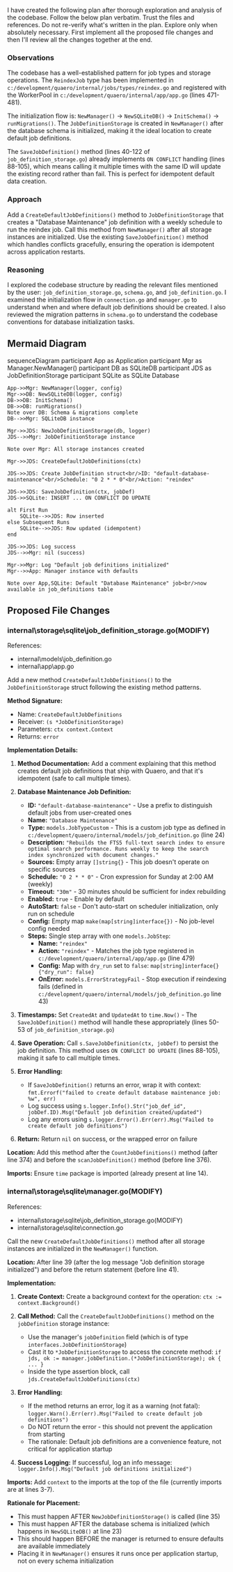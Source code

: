 I have created the following plan after thorough exploration and analysis of the codebase. Follow the below plan verbatim. Trust the files and references. Do not re-verify what's written in the plan. Explore only when absolutely necessary. First implement all the proposed file changes and then I'll review all the changes together at the end.

### Observations

The codebase has a well-established pattern for job types and storage operations. The `ReindexJob` type has been implemented in `c:/development/quaero/internal/jobs/types/reindex.go` and registered with the WorkerPool in `c:/development/quaero/internal/app/app.go` (lines 471-481).

The initialization flow is: `NewManager()` → `NewSQLiteDB()` → `InitSchema()` → `runMigrations()`. The `JobDefinitionStorage` is created in `NewManager()` after the database schema is initialized, making it the ideal location to create default job definitions.

The `SaveJobDefinition()` method (lines 40-122 of `job_definition_storage.go`) already implements `ON CONFLICT` handling (lines 88-105), which means calling it multiple times with the same ID will update the existing record rather than fail. This is perfect for idempotent default data creation.

### Approach

Add a `CreateDefaultJobDefinitions()` method to `JobDefinitionStorage` that creates a "Database Maintenance" job definition with a weekly schedule to run the reindex job. Call this method from `NewManager()` after all storage instances are initialized. Use the existing `SaveJobDefinition()` method which handles conflicts gracefully, ensuring the operation is idempotent across application restarts.

### Reasoning

I explored the codebase structure by reading the relevant files mentioned by the user: `job_definition_storage.go`, `schema.go`, and `job_definition.go`. I examined the initialization flow in `connection.go` and `manager.go` to understand when and where default job definitions should be created. I also reviewed the migration patterns in `schema.go` to understand the codebase conventions for database initialization tasks.

## Mermaid Diagram

sequenceDiagram
    participant App as Application
    participant Mgr as Manager.NewManager()
    participant DB as SQLiteDB
    participant JDS as JobDefinitionStorage
    participant SQLite as SQLite Database

    App->>Mgr: NewManager(logger, config)
    Mgr->>DB: NewSQLiteDB(logger, config)
    DB->>DB: InitSchema()
    DB->>DB: runMigrations()
    Note over DB: Schema & migrations complete
    DB-->>Mgr: SQLiteDB instance
    
    Mgr->>JDS: NewJobDefinitionStorage(db, logger)
    JDS-->>Mgr: JobDefinitionStorage instance
    
    Note over Mgr: All storage instances created
    
    Mgr->>JDS: CreateDefaultJobDefinitions(ctx)
    
    JDS->>JDS: Create JobDefinition struct<br/>ID: "default-database-maintenance"<br/>Schedule: "0 2 * * 0"<br/>Action: "reindex"
    
    JDS->>JDS: SaveJobDefinition(ctx, jobDef)
    JDS->>SQLite: INSERT ... ON CONFLICT DO UPDATE
    
    alt First Run
        SQLite-->>JDS: Row inserted
    else Subsequent Runs
        SQLite-->>JDS: Row updated (idempotent)
    end
    
    JDS->>JDS: Log success
    JDS-->>Mgr: nil (success)
    
    Mgr->>Mgr: Log "Default job definitions initialized"
    Mgr-->>App: Manager instance with defaults
    
    Note over App,SQLite: Default "Database Maintenance" job<br/>now available in job_definitions table

## Proposed File Changes

### internal\storage\sqlite\job_definition_storage.go(MODIFY)

References: 

- internal\models\job_definition.go
- internal\app\app.go

Add a new method `CreateDefaultJobDefinitions()` to the `JobDefinitionStorage` struct following the existing method patterns.

**Method Signature:**
- Name: `CreateDefaultJobDefinitions`
- Receiver: `(s *JobDefinitionStorage)`
- Parameters: `ctx context.Context`
- Returns: `error`

**Implementation Details:**

1. **Method Documentation:** Add a comment explaining that this method creates default job definitions that ship with Quaero, and that it's idempotent (safe to call multiple times).

2. **Database Maintenance Job Definition:**
   - **ID:** `"default-database-maintenance"` - Use a prefix to distinguish default jobs from user-created ones
   - **Name:** `"Database Maintenance"`
   - **Type:** `models.JobTypeCustom` - This is a custom job type as defined in `c:/development/quaero/internal/models/job_definition.go` (line 24)
   - **Description:** `"Rebuilds the FTS5 full-text search index to ensure optimal search performance. Runs weekly to keep the search index synchronized with document changes."`
   - **Sources:** Empty array `[]string{}` - This job doesn't operate on specific sources
   - **Schedule:** `"0 2 * * 0"` - Cron expression for Sunday at 2:00 AM (weekly)
   - **Timeout:** `"30m"` - 30 minutes should be sufficient for index rebuilding
   - **Enabled:** `true` - Enable by default
   - **AutoStart:** `false` - Don't auto-start on scheduler initialization, only run on schedule
   - **Config:** Empty map `make(map[string]interface{})` - No job-level config needed
   - **Steps:** Single step array with one `models.JobStep`:
     - **Name:** `"reindex"`
     - **Action:** `"reindex"` - Matches the job type registered in `c:/development/quaero/internal/app/app.go` (line 479)
     - **Config:** Map with `dry_run` set to `false`: `map[string]interface{}{"dry_run": false}`
     - **OnError:** `models.ErrorStrategyFail` - Stop execution if reindexing fails (defined in `c:/development/quaero/internal/models/job_definition.go` line 43)

3. **Timestamps:** Set `CreatedAt` and `UpdatedAt` to `time.Now()` - The `SaveJobDefinition()` method will handle these appropriately (lines 50-53 of `job_definition_storage.go`)

4. **Save Operation:** Call `s.SaveJobDefinition(ctx, jobDef)` to persist the job definition. This method uses `ON CONFLICT DO UPDATE` (lines 88-105), making it safe to call multiple times.

5. **Error Handling:**
   - If `SaveJobDefinition()` returns an error, wrap it with context: `fmt.Errorf("failed to create default database maintenance job: %w", err)`
   - Log success using `s.logger.Info().Str("job_def_id", jobDef.ID).Msg("Default job definition created/updated")`
   - Log any errors using `s.logger.Error().Err(err).Msg("Failed to create default job definitions")`

6. **Return:** Return `nil` on success, or the wrapped error on failure

**Location:** Add this method after the `CountJobDefinitions()` method (after line 374) and before the `scanJobDefinition()` method (before line 376).

**Imports:** Ensure `time` package is imported (already present at line 14).

### internal\storage\sqlite\manager.go(MODIFY)

References: 

- internal\storage\sqlite\job_definition_storage.go(MODIFY)
- internal\storage\sqlite\connection.go

Call the new `CreateDefaultJobDefinitions()` method after all storage instances are initialized in the `NewManager()` function.

**Location:** After line 39 (after the log message "Job definition storage initialized") and before the return statement (before line 41).

**Implementation:**

1. **Create Context:** Create a background context for the operation: `ctx := context.Background()`

2. **Call Method:** Call the `CreateDefaultJobDefinitions()` method on the `jobDefinition` storage instance:
   - Use the manager's `jobDefinition` field (which is of type `interfaces.JobDefinitionStorage`)
   - Cast it to `*JobDefinitionStorage` to access the concrete method: `if jds, ok := manager.jobDefinition.(*JobDefinitionStorage); ok { ... }`
   - Inside the type assertion block, call `jds.CreateDefaultJobDefinitions(ctx)`

3. **Error Handling:**
   - If the method returns an error, log it as a warning (not fatal): `logger.Warn().Err(err).Msg("Failed to create default job definitions")`
   - Do NOT return the error - this should not prevent the application from starting
   - The rationale: Default job definitions are a convenience feature, not critical for application startup

4. **Success Logging:** If successful, log an info message: `logger.Info().Msg("Default job definitions initialized")`

**Imports:** Add `context` to the imports at the top of the file (currently imports are at lines 3-7).

**Rationale for Placement:**
- This must happen AFTER `NewJobDefinitionStorage()` is called (line 35)
- This must happen AFTER the database schema is initialized (which happens in `NewSQLiteDB()` at line 23)
- This should happen BEFORE the manager is returned to ensure defaults are available immediately
- Placing it in `NewManager()` ensures it runs once per application startup, not on every schema initialization
